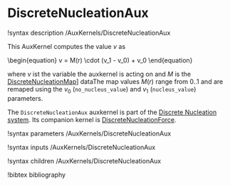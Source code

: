 # DiscreteNucleationAux

!syntax description /AuxKernels/DiscreteNucleationAux

This AuxKernel computes the value $v$ as

\begin{equation}
v = M(r) \cdot (v_1 - v_0) + v_0
\end{equation}

where $v$ ist the variable the auxkernel is acting on and $M$ is the
[DiscreteNucleationMap](/DiscreteNucleationMap.md)] dataThe map values $M(r)$
range from 0..1 and are remaped using the $v_0$ (`no_nucleus_value`) and $v_1$
(`nucleus_value`) parameters.

The `DiscreteNucleationAux` auxkernel is part of the
[Discrete Nucleation system](Nucleation/DiscreteNucleation.md). Its companion
kernel is [DiscreteNucleationForce](/DiscreteNucleationForce.md).

!syntax parameters /AuxKernels/DiscreteNucleationAux

!syntax inputs /AuxKernels/DiscreteNucleationAux

!syntax children /AuxKernels/DiscreteNucleationAux

!bibtex bibliography

